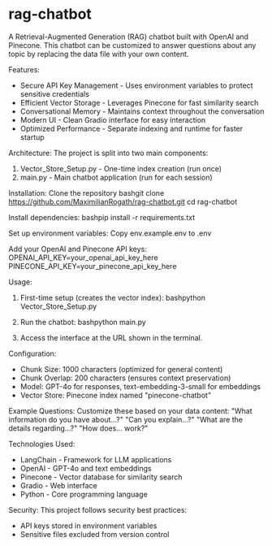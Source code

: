 # rag-chatbot

A Retrieval-Augmented Generation (RAG) chatbot built with OpenAI and Pinecone. This chatbot can be customized to answer questions about any topic by replacing the data file with your own content.

Features:
- Secure API Key Management - Uses environment variables to protect sensitive credentials
- Efficient Vector Storage - Leverages Pinecone for fast similarity search
- Conversational Memory - Maintains context throughout the conversation
- Modern UI - Clean Gradio interface for easy interaction
- Optimized Performance - Separate indexing and runtime for faster startup

Architecture:
The project is split into two main components:
1. Vector_Store_Setup.py - One-time index creation (run once)
2. main.py - Main chatbot application (run for each session)

Installation:
Clone the repository
bashgit clone https://github.com/MaximilianRogath/rag-chatbot.git
cd rag-chatbot

Install dependencies:
bashpip install -r requirements.txt

Set up environment variables:
Copy env.example.env to .env

Add your OpenAI and Pinecone API keys:
OPENAI_API_KEY=your_openai_api_key_here
PINECONE_API_KEY=your_pinecone_api_key_here


Usage:

1. First-time setup (creates the vector index):
bashpython Vector_Store_Setup.py

2. Run the chatbot:
bashpython main.py

3. Access the interface at the URL shown in the terminal. 

Configuration:

- Chunk Size: 1000 characters (optimized for general content)
- Chunk Overlap: 200 characters (ensures context preservation)
- Model: GPT-4o for responses, text-embedding-3-small for embeddings
- Vector Store: Pinecone index named "pinecone-chatbot"

Example Questions: 
Customize these based on your data content:
"What information do you have about...?"
"Can you explain...?"
"What are the details regarding...?"
"How does... work?"

Technologies Used:
- LangChain - Framework for LLM applications
- OpenAI - GPT-4o and text embeddings
- Pinecone - Vector database for similarity search
- Gradio - Web interface
- Python - Core programming language

Security:
This project follows security best practices:
- API keys stored in environment variables
- Sensitive files excluded from version control
